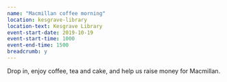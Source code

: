 ```yaml
---
name: "Macmillan coffee morning"
location: kesgrave-library
location-text: Kesgrave Library
event-start-date: 2019-10-19
event-start-time: 1000
event-end-time: 1500
breadcrumb: y
---
```


Drop in, enjoy coffee, tea and cake, and help us raise money for Macmillan.
